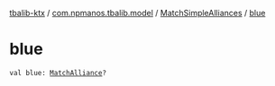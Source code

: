 [tbalib-ktx](../../index.md) / [com.npmanos.tbalib.model](../index.md) / [MatchSimpleAlliances](index.md) / [blue](./blue.md)

# blue

`val blue: `[`MatchAlliance`](../-match-alliance/index.md)`?`